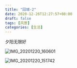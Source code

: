 ```yaml
---
title: "回城-2"
date: 2020-12-26T12:27:57+08:00
draft: false
tags: [风景]
categories: [生活]
---
```


夕阳无限好

![IMG_20201220_160601](https://user-images.githubusercontent.com/4570641/103145463-1e992c80-4776-11eb-9b0b-8f04ca40af8e.jpg)

<!--more-->
![IMG_20201220_151742](https://user-images.githubusercontent.com/4570641/103145464-2062f000-4776-11eb-99d3-04bfe28774c5.jpg)